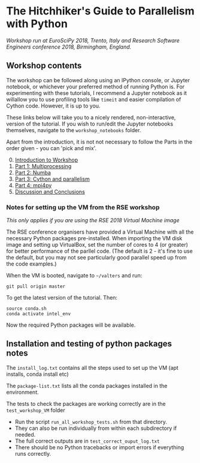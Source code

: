 # The Hitchhiker's Guide to Parallelism with Python

_Workshop run at EuroSciPy 2018, Trento, Italy and Research Software Engineers conference 2018, Birmingham, England._


## Workshop contents

The workshop can be followed along using an IPython console, or Jupyter notebook, or whichever your preferred method of running Python is. For experimenting with these tutorials, I recommend a Jupyter notebook as it willallow you to use profiling tools like `timeit` and easier compilation of Cython code. However, it is up to you. 

These links below will take you to a nicely rendered, non-interactive, version of the tutorial. If you wish to run/edit the Jupyter notebooks themselves, navigate to the `workshop_notebooks` folder.

Apart from the introduction, it is not not necessary to follow the Parts in the order given - you can 'pick and mix'.

0. [Introduction to Workshop](https://nbviewer.jupyter.org/github/dvalters/RSE18-Python-Parallel-workshop/blob/master/workshop_notebooks/Introduction.ipynb)
1. [Part 1: Multiprocessing](https://nbviewer.jupyter.org/github/dvalters/RSE18-Python-Parallel-workshop/blob/master/workshop_notebooks/Part1_Multiprocessing.ipynb)
2. [Part 2: Numba](https://nbviewer.jupyter.org/github/dvalters/RSE18-Python-Parallel-workshop/blob/master/workshop_notebooks/Part2_Numba.ipynb)
3. [Part 3: Cython and parallelism](https://nbviewer.jupyter.org/github/dvalters/RSE18-Python-Parallel-workshop/blob/master/workshop_notebooks/Part3_CythonOpenMP.ipynb)
4. [Part 4: mpi4py](https://nbviewer.jupyter.org/github/dvalters/RSE18-Python-Parallel-workshop/blob/master/workshop_notebooks/Part4_MPI4py.ipynb)
5. [Discussion and Conclusions](https://nbviewer.jupyter.org/github/dvalters/RSE18-Python-Parallel-workshop/blob/master/workshop_notebooks/Conclusions.ipynb)


### Notes for setting up the VM from the RSE workshop

_This only applies if you are using the RSE 2018 Virtual Machine image_

The RSE conference organisers have provided a Virtual Machine with all the necessary Python packages pre-installed. When importing the VM disk image and setting up VirtualBox, set the number of cores to 4 (or greater) for better performance of the parllel code. (The default is 2 - it's fine to use the default, but you may not see particularly good parallel speed up from the code examples.)

When the VM is booted, navigate to `~/valters` and run:

```
git pull origin master 
```
To get the latest version of the tutorial. Then:

```
source conda.sh
conda activate intel_env
```

Now the required Python packages will be available.

## Installation and testing of python packages notes


The `install_log.txt` contains all the steps used to set up the VM (apt installs, conda install etc)

The `package-list.txt` lists all the conda packages installed in the environment.

The tests to check the packages are working correctly are in the `test_workshop_VM` folder

 - Run the script `run_all_workshop_tests.sh` from that directory.
 - They can also be run individually from within each subdirectory if needed.
 - The full correct outputs are in `test_correct_ouput_log.txt`
 - There should be no Python tracebacks or import errors if everything runs correctly.



